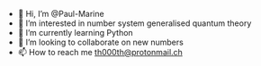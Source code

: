 - 👋 Hi, I’m @Paul-Marine
- 👀 I’m interested in number system generalised quantum theory
- 🌱 I’m currently learning Python
- 💞️ I’m looking to collaborate on new numbers
- 📫 How to reach me th000th@protonmail.ch

<!---
Paul-Marine/Paul-Marine is a ✨ special ✨ repository because its `README.md` (this file) appears on your GitHub profile.
You can click the Preview link to take a look at your changes.
--->
